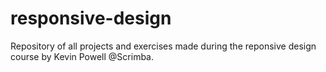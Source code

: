 # responsive-design
Repository of all projects and exercises made during the reponsive design course by Kevin Powell @Scrimba.
